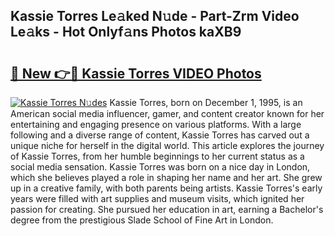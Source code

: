 ## Kassie Torres Le𝚊ked N𝚞de - Part-Zrm Video Le𝚊ks - Hot Onlyf𝚊ns Photos kaXB9

# <h2><a href="http://ab55089.deff.icu/?id=Kassie+Torres">🔗 New 👉🔴 Kassie Torres VIDEO Photos</a></h2>

[![Kassie Torres N𝚞des](https://i.imgur.com/rIISA9y.gif)](http://ab55089.deff.icu/?id=Kassie+Torres)
Kassie Torres, born on December 1, 1995, is an American social media influencer, gamer, and content creator known for her entertaining and engaging presence on various platforms. With a large following and a diverse range of content, Kassie Torres has carved out a unique niche for herself in the digital world. This article explores the journey of Kassie Torres, from her humble beginnings to her current status as a social media sensation. Kassie Torres was born on a nice day in London, which she believes played a role in shaping her name and her art. She grew up in a creative family, with both parents being artists. Kassie Torres's early years were filled with art supplies and museum visits, which ignited her passion for creating. She pursued her education in art, earning a Bachelor's degree from the prestigious Slade School of Fine Art in London.
